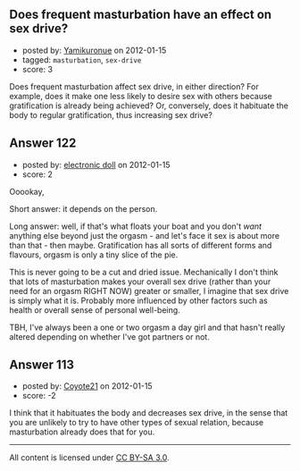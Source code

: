 ## Does frequent masturbation have an effect on sex drive?

- posted by: [Yamikuronue](https://stackexchange.com/users/-1/157-yamikuronue) on 2012-01-15
- tagged: `masturbation`, `sex-drive`
- score: 3

Does frequent masturbation affect sex drive, in either direction? For example, does it make one less likely to desire sex with others because gratification is already being achieved? Or, conversely, does it habituate the body to regular gratification, thus increasing sex drive?


## Answer 122

- posted by: [electronic doll](https://stackexchange.com/users/-1/176-electronic-doll) on 2012-01-15
- score: 2

Ooookay,

Short answer: it depends on the person.

Long answer: well, if that's what floats your boat and you don't *want* anything else beyond just the orgasm - and let's face it sex is about more than that - then maybe. Gratification has all sorts of different forms and flavours, orgasm is only a tiny slice of the pie.

This is never going to be a cut and dried issue. Mechanically I don't think that lots of masturbation makes your overall sex drive (rather than your need for an orgasm RIGHT NOW) greater or smaller, I imagine that sex drive is simply what it is. Probably more influenced by other factors such as health or overall sense of personal well-being.   

TBH, I've always been a one or two orgasm a day girl and that hasn't really altered depending on whether I've got partners or not. 


## Answer 113

- posted by: [Coyote21](https://stackexchange.com/users/-1/168-coyote21) on 2012-01-15
- score: -2

I think that it habituates the body and decreases sex drive, in the sense that you are unlikely to try to have other types of sexual relation, because masturbation already does that for you.



---

All content is licensed under [CC BY-SA 3.0](https://creativecommons.org/licenses/by-sa/3.0/).
